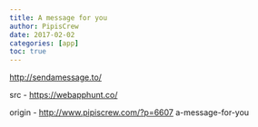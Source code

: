 ```yaml
---
title: A message for you
author: PipisCrew
date: 2017-02-02
categories: [app]
toc: true
---
```


http://sendamessage.to/

src - https://webapphunt.co/

origin - http://www.pipiscrew.com/?p=6607 a-message-for-you